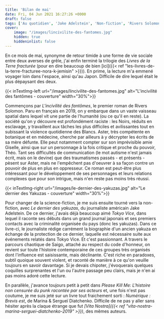 ```yaml
---
title: 'Bilan de mai'
date: Fri, 04 Jun 2021 16:27:26 +0000
draft: false
tags: ['Au quotidien', 'Jake Adelstein', 'Non-fiction', 'Rivers Solomon', 'SFFF']
cover: 
    image: "/images/lincivilite-des-fantomes.jpg"
    hidden: true
    hiddeninlist: false
---
```


En ce mois de mai, synonyme de retour timide à une forme de vie sociale entre deux averses de grêle, j'ai enfin terminé la trilogie des _Livres de la Terre fracturée_ (pour en dire beaucoup de bien [ici]({{< ref "les-livres-de-la-terre-fracturee-nora-k-jemisin" >}})). En prime, la lecture m'a emmené voyager loin dans l'espace, ainsi qu'au Japon. Difficile de dire lequel était le plus dépaysant des deux.

{{< inTextImg-left url="/images/lincivilite-des-fantomes.jpg" alt="L'incivilité des fantômes - couverture" width="30%">}} 

Commençons par _L'incivilité des fantômes_, le premier roman de Rivers Solomon. Paru en français en 2019, on y embarque dans un vaste vaisseau spatial dans lequel vit une partie de l'humanité (ou ce qu'il en reste). La société qu'on y découvre est profondément raciste : les Noirs, réduits en esclavage, y travaillent aux tâches les plus difficiles et avilissantes tout en subissant la violence quotidienne des Blancs. Aster, très compétente en botanique et en médecine, cherche par ailleurs à y décrypter les écrits de sa mère défunte. Elle peut notamment compter sur son imprévisible amie Giselle, ainsi que sur un personnage à la fois critique et proche du pouvoir, Théo. Tant ses difficultés de communication (le mot autisme n'est jamais écrit, mais on le devine) que des traumatismes passés - et présents - pèsent sur Aster, mais ne l'empêchent pas d'oeuvrer à sa façon contre un pouvoir de plus en plus en oppresseur. Ce roman est peut-être plus intéressant pour le développement de ses personnages et leurs relations complexes que pour son intrigue, mais n'en reste pas moins très réussi.

{{< inTextImg-right url="/images/le-dernier-des-yakuzas.jpg" alt="Le dernier des Yakuzas - couverture" width="30%">}} 

Pour changer de la science-fiction, je me suis ensuite tourné vers la non-fiction, avec _Le dernier des yakuzas_, du journaliste américain Jake Adelstein. De ce dernier, j'avais déjà beaucoup aimé _Tokyo Vice_, dans lequel il raconte ses débuts dans un grand journal japonais et ses premiers contacts avec la criminalité organisée du pays (donc les yakuzas). Dans ce livre-ci, le journaliste rédige carrément la biographie d'un ancien yakuza en échange de la protection de ce dernier, laquelle est nécessaire suite aux événements relatés dans Tokyo Vice. Et c'est passionnant. A travers le parcours chaotique de Saigo, attaché au respect du code d'honneur, on revient sur toute l'histoire contemporaine de ces groupes très organisés dont l'influence est saisissante, mais déclinante. C'est riche en paradoxes, subtil quoique souvent violent, et raconté de manière à ce qu'on veuille toujours en savoir davantage. Si je devais chipoter, j'évoquerais quelques coquilles surprenantes et l'un ou l'autre passage peu clairs, mais je n'en ai pas moins adoré cette lecture.

En parallèle, j'avance toujours petit à petit dans _Please Kill Me: L'histoire non censurée du punk racontée par ses acteurs_ et, une fois n'est pas coutume, je me suis jeté sur un livre tout fraichement sorti : _Numérique : Brevis est_, de Marina & Sergueï Diatchenko. Difficile de ne pas y aller sans hésiter après la claque étrange que fut _[Vita Nostra]({{< ref "vita-nostra-marina-serguei-diatchenko-2019" >}})_, des mêmes auteurs.
